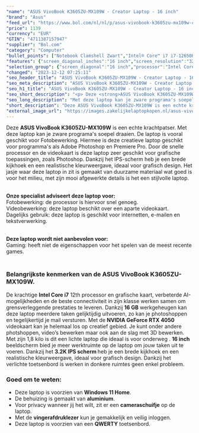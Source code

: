 ```yaml
---
"name": "ASUS VivoBook K3605ZU-MX109W - Creator Laptop - 16 inch"
"brand": "Asus"
"feed_url": "https://www.bol.com/nl/nl/p/asus-vivobook-k3605zu-mx109w-creator-laptop-16-inch/9300000149691399"
"price": 1139
"currency": "EUR"
"GTIN": "4711387157947"
"supplier": "Bol.com"
"category": "Computer"
"bullet_points": ["Notebook Clamshell Zwart","Intel® Core™ i7 i7-12650H","40,6 cm (16\") 3.2K 3200 x 2000 Pixels OLED Glans 16:10","16 GB DDR4-SDRAM 1 x 16 GB","1 TB SSD","NVIDIA GeForce RTX 4050 6 GB Intel® UHD Graphics","Wi-Fi 6E (802.11ax) Bluetooth 5.3","Lithium-Ion (Li-Ion) 70 Wh 120 W","Windows 11 Home 64-bit"]
"features": {"screen_diagonal_inches":"16 inch","screen_resolution":"3200 x 2000 Pixels","processor_family":"Intel® Core™ i7","memory_size":"16 GB","memory_type":"DDR4-SDRAM","total_storage_space":"1 TB","graphics_card":"NVIDIA GeForce RTX 4050","graphics_memory_size":"6 GB","operating_system":"Windows 11 Home","battery_capacity":"70 Wh","width":"358,6 mm","depth":"249,1 mm","height":"18,9 mm","weight":"1,8 kg","purpose_laptop":"Creative"}
"selection_group": {"screen_diagonal":"16 inch","processor":"Intel Core i7","changed_price_past_3_days":false,"product_family":"VivoBook"}
"changed": "2023-12-12 07:25:11"
"seo_header_title": "ASUS VivoBook K3605ZU-MX109W - Creator Laptop - 16 inch"
"seo_meta_description": "ASUS VivoBook K3605ZU-MX109W - Creator Laptop - 16 inch"
"seo_h1_title": "ASUS VivoBook K3605ZU-MX109W - Creator Laptop - 16 inch"
"seo_short_description": "<p> Deze <strong>ASUS VivoBook K3605ZU-MX109W</strong> is een echte krachtpatser."
"seo_long_description": "Met deze laptop kan je zware programa's soepel draaien. De laptop is vooral geschikt voor Fotobewerking. Hiermee is deze creatieve laptop geschikt voor programma's als Adobe Photoshop en Premiere Pro. Door de snelle processor en de videokaart is deze laptop zeer geschikt voor grafische toepassingen, zoals Photoshop. Dankzij het IPS-scherm heb je een brede kijkhoek en een realistische kleurweergave, ideaal voor grafisch design. Het jasje waar deze laptop in zit is gemaakt van duurzame materiaal wat goed is voor het milieu, met zijn mooi afgewerkte details is het een stijlvolle laptop. </p> <p> <br /><strong>Onze specialist adviseert deze laptop voor:</strong><br />Fotobewerking: de processor is hiervoor snel genoeg. <br />Videobewerking: deze laptop beschikt over een aparte videokaart. <br />Dagelijks gebruik: deze laptop is geschikt voor internetten, e-mailen en tekstverwerking. </p> <p> <br /><strong>Deze laptop wordt niet aanbevolen voor:</strong><br />Gaming: heeft niet de eigenschappen voor het spelen van de meest recente games. </p> <h3><br />Belangrijkste kenmerken van de ASUS VivoBook K3605ZU-MX109W. </h3> <p> De krachtige <strong>Intel Core i7</strong> 12th processor en grafische kaart, verbeterde AI-mogelijkheden en de beste connectiviteit in zijn klasse werken samen om grensverleggende prestaties te leveren. Dankzij <strong>16 GB</strong> werkgeheugen kan deze laptop meerdere taken gelijktijdig uitvoeren, zo kan je photoshoppen en tegelijkertijd je mail versturen. Met de <strong>NVIDIA GeForce RTX 4050</strong> videokaart kan je helemaal los op creatief gebied. Je kunt onder andere photshoppen, video’s bewerken maar ook aan de slag met 3D bewerken. Met zijn 1,8 kilo is dit een lichte laptop die ideaal is voor onderweg . <strong>16 inch</strong> beeldscherm bied je meer werktruimte op de laptop om jouw taken uit te voeren. Dankzij het <strong>3. 2K IPS scherm </strong>heb je een brede kijkhoek en een realistische kleurweergave, ideaal voor grafisch design. Dankzij het verlichte toetsenbord is werken in donkere ruimtes geen enkel probleem. </p> <p>  </p> <h3>Goed om te weten:</h3> <ul> <li>Deze laptop is voorzien van <strong>Windows 11 Home</strong>. </li> <li>De behuizing is gemaakt van <strong>aluminium</strong>. </li> <li>Voor privacy wanneer jij het wilt, zit er een <strong>cameraschuifje</strong> op de laptop. </li> <li>Met de <strong>vingerafdruklezer</strong> kun je gemakkelijk en veilig inloggen. </li> <li>Deze laptop is voorzien van een <strong>QWERTY</strong> toetsenbord. </li> </ul>"
"short_description": "Deze ASUS VivoBook K3605ZU-MX109W is een echte krachtpatser. Met deze laptop kan je zware programa's soepel draaien. De laptop is vooral geschikt voor Fotobewerking. Hiermee is deze creatieve laptop geschikt voor programma's als Adobe Photoshop en Premiere Pro. Door de snelle processor en de videokaart is deze laptop zeer geschikt voor grafische toepassingen, zoals Photoshop. Dankzij het IPS-scherm heb je een brede kijkhoek en een realistische kleurweergave, ideaal voor grafisch design. Het jasje waar deze laptop in zit is gemaakt van duurzame materiaal wat goed is voor het milieu, met zijn mooi afgewerkte details is het een stijlvolle laptop. Onze specialist adviseert deze laptop voor: Fotobewerking: de processor is hiervoor snel genoeg. Videobewerking: deze laptop beschikt over een aparte videokaart. Dagelijks gebruik: deze laptop is geschikt voor internetten, e-mailen en tekstverwerking. Deze laptop wordt niet aanbevolen voor: Gaming: heeft niet de eigenschappen voor het spelen van de meest recente games. Belangrijkste kenmerken van de ASUS VivoBook K3605ZU-MX109W. De krachtige Intel Core i7 12th processor en grafische kaart, verbeterde AI-mogelijkheden en de beste connectiviteit in zijn klasse werken samen om grensverleggende prestaties te leveren. Dankzij 16 GB werkgeheugen kan deze laptop meerdere taken gelijktijdig uitvoeren, zo kan je photoshoppen en tegelijkertijd je mail versturen. Met de NVIDIA GeForce RTX 4050 videokaart kan je helemaal los op creatief gebied. Je kunt onder andere photshoppen, video’s bewerken maar ook aan de slag met 3D bewerken. Met zijn 1,8 kilo is dit een lichte laptop die ideaal is voor onderweg . 16 inch beeldscherm bied je meer werktruimte op de laptop om jouw taken uit te voeren. Dankzij het 3.2K IPS scherm heb je een brede kijkhoek en een realistische kleurweergave, ideaal voor grafisch design. Dankzij het verlichte toetsenbord is werken in donkere ruimtes geen enkel probleem. Goed om te weten: Deze laptop is voorzien van Windows 11 Home. De behuizing is gemaakt van aluminium. Voor privacy wanneer jij het wilt, zit er een cameraschuifje op de laptop. Met de vingerafdruklezer kun je gemakkelijk en veilig inloggen. Deze laptop is voorzien van een QWERTY toetsenbord."
"external_image_url": "https://images.zakelijkelaptopkopen.nl/asus-vivobook-k3605zu-mx109w-creator-laptop-16-inch.webp"
---
```


<p> Deze <strong>ASUS VivoBook K3605ZU-MX109W</strong> is een echte krachtpatser. Met deze laptop kan je zware programa's soepel draaien. De laptop is vooral geschikt voor Fotobewerking. Hiermee is deze creatieve laptop geschikt voor programma's als Adobe Photoshop en Premiere Pro. Door de snelle processor en de videokaart is deze laptop zeer geschikt voor grafische toepassingen, zoals Photoshop. Dankzij het IPS-scherm heb je een brede kijkhoek en een realistische kleurweergave, ideaal voor grafisch design. Het jasje waar deze laptop in zit is gemaakt van duurzame materiaal wat goed is voor het milieu, met zijn mooi afgewerkte details is het een stijlvolle laptop. </p> <p> <br /><strong>Onze specialist adviseert deze laptop voor:</strong><br />Fotobewerking: de processor is hiervoor snel genoeg.<br />Videobewerking: deze laptop beschikt over een aparte videokaart.<br />Dagelijks gebruik: deze laptop is geschikt voor internetten, e-mailen en tekstverwerking. </p> <p> <br /><strong>Deze laptop wordt niet aanbevolen voor:</strong><br />Gaming: heeft niet de eigenschappen voor het spelen van de meest recente games. </p> <h3><br />Belangrijkste kenmerken van de ASUS VivoBook K3605ZU-MX109W.</h3> <p> De krachtige <strong>Intel Core i7</strong> 12th processor en grafische kaart, verbeterde AI-mogelijkheden en de beste connectiviteit in zijn klasse werken samen om grensverleggende prestaties te leveren. Dankzij <strong>16 GB</strong> werkgeheugen kan deze laptop meerdere taken gelijktijdig uitvoeren, zo kan je photoshoppen en tegelijkertijd je mail versturen. Met de <strong>NVIDIA GeForce RTX 4050</strong> videokaart kan je helemaal los op creatief gebied. Je kunt onder andere photshoppen, video’s bewerken maar ook aan de slag met 3D bewerken. Met zijn 1,8 kilo is dit een lichte laptop die ideaal is voor onderweg . <strong>16 inch</strong> beeldscherm bied je meer werktruimte op de laptop om jouw taken uit te voeren. Dankzij het <strong>3.2K IPS scherm </strong>heb je een brede kijkhoek en een realistische kleurweergave, ideaal voor grafisch design. Dankzij het verlichte toetsenbord is werken in donkere ruimtes geen enkel probleem. </p> <p>   </p> <h3>Goed om te weten:</h3> <ul> <li>Deze laptop is voorzien van <strong>Windows 11 Home</strong>.</li> <li>De behuizing is gemaakt van <strong>aluminium</strong>.</li> <li>Voor privacy wanneer jij het wilt, zit er een <strong>cameraschuifje</strong> op de laptop.</li> <li>Met de <strong>vingerafdruklezer</strong> kun je gemakkelijk en veilig inloggen.</li> <li>Deze laptop is voorzien van een <strong>QWERTY</strong> toetsenbord.</li> </ul>